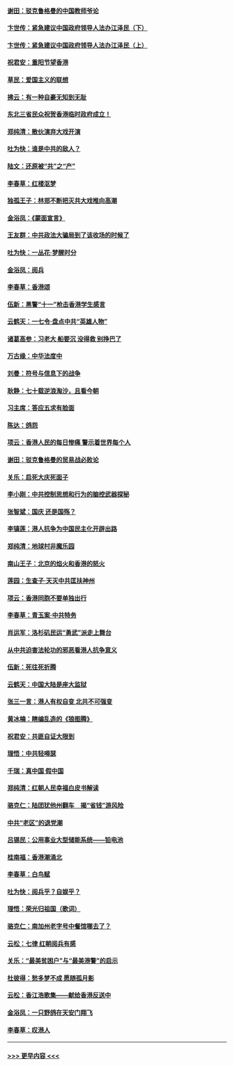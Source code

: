 #### [谢田：驳克鲁格曼的中国教师爷论](../pages/nsc993/n11575034.md?t=10081211) 
#### [卞世传：紧急建议中国政府领导人法办江泽民（下）](../pages/nsc993/n11573390.md?t=10081211) 
#### [卞世传：紧急建议中国政府领导人法办江泽民（上）](../pages/nsc993/n11573208.md?t=10081211) 
#### [祝君安：重阳节望香港](../pages/nsc993/n11573190.md?t=10081211) 
#### [草民：爱国主义的联想](../pages/nsc993/n11572333.md?t=10081211) 
#### [拂云：有一种自豪无知到无耻](../pages/nsc993/n11572006.md?t=10081211) 
#### [东北三省民众祝贺香港临时政府成立！](../pages/nsc993/n11571215.md?t=10081211) 
#### [郑纯清：散伙演弃大戏开演](../pages/nsc993/n11570826.md?t=10081211) 
#### [吐为快：谁是中共的敌人？](../pages/nsc993/n11570817.md?t=10081211) 
#### [陆文：还原被“共”之“产”](../pages/nsc993/n11570798.md?t=10081211) 
#### [李春草：红楼沤梦](../pages/nsc993/n11569673.md?t=10081211) 
#### [独孤王子：林郑不断把灭共大戏推向高潮](../pages/nsc993/n11569381.md?t=10081211) 
#### [金浴凤：《蒙面宣言》](../pages/nsc993/n11569368.md?t=10081211) 
#### [王友群：中共政法大骗局到了该收场的时候了](../pages/nsc993/n11568940.md?t=10081211) 
#### [吐为快：一丛花‧梦醒时分](../pages/nsc993/n11567491.md?t=10081211) 
#### [金浴凤：阅兵](../pages/nsc993/n11567454.md?t=10081211) 
#### [李春草：香港颂](../pages/nsc993/n11567444.md?t=10081211) 
#### [伍新：黑警“十一”枪击香港学生感言](../pages/nsc993/n11567426.md?t=10081211) 
#### [云鹤天：一七令‧盘点中共“英雄人物”](../pages/nsc993/n11567091.md?t=10081211) 
#### [诸葛高参：习老大 船要沉 没得救 别挣巴了](../pages/nsc993/n11566976.md?t=10081211) 
#### [万古缘：中华法度中](../pages/nsc993/n11566726.md?t=10081211) 
#### [刘曼：符号与信息下的战争](../pages/nsc993/n11564655.md?t=10081211) 
#### [耿静：七十载逆浪淘沙，且看今朝](../pages/nsc993/n11564520.md?t=10081211) 
#### [习主席：答应五求有脸面](../pages/nsc993/n11563953.md?t=10081211) 
#### [陈达：鸽怨](../pages/nsc993/n11561879.md?t=10081211) 
#### [项云：香港人民的每日惨痛  警示着世界每个人](../pages/nsc993/n11559273.md?t=10081211) 
#### [谢田：驳克鲁格曼的贸易战必败论](../pages/nsc993/n11555840.md?t=10081211) 
#### [关乐：启死大庆死面子](../pages/nsc993/n11556823.md?t=10081211) 
#### [李小刚：中共控制思想和行为的脑控武器探秘](../pages/nsc993/n11556776.md?t=10081211) 
#### [张智斌：国庆  还是国殇？](../pages/nsc993/n11556617.md?t=10081211) 
#### [李镇莲：港人抗争为中国民主化开辟出路](../pages/nsc993/n11556570.md?t=10081211) 
#### [郑纯清：地球村非魔乐园](../pages/nsc993/n11555415.md?t=10081211) 
#### [南山王子：北京的焰火和香港的怒火](../pages/nsc993/n11555318.md?t=10081211) 
#### [莲园：生查子·天灭中共匡扶神州](../pages/nsc993/n11555302.md?t=10081211) 
#### [项云：香港同胞不要单独出行](../pages/nsc993/n11555276.md?t=10081211) 
#### [李春草：青玉案‧中共特务](../pages/nsc993/n11552356.md?t=10081211) 
#### [肖运军：洛杉矶民运“勇武”派走上舞台](../pages/nsc993/n11551595.md?t=10081211) 
#### [从中共迫害法轮功的邪恶看港人抗争意义](../pages/nsc993/n11540858.md?t=10081211) 
#### [伍新：死往死折腾](../pages/nsc993/n11550174.md?t=10081211) 
#### [云鹤天：中国大陆是座大监狱](../pages/nsc993/n11550155.md?t=10081211) 
#### [张三一言：港人有权自变 北共不可强变](../pages/nsc993/n11550132.md?t=10081211) 
#### [黄冰楠：瞎编乱造的《狼图腾》](../pages/nsc993/n11550082.md?t=10081211) 
#### [祝君安：共匪自证大限到](../pages/nsc993/n11550041.md?t=10081211) 
#### [理悟：中共轻嘚瑟](../pages/nsc993/n11547978.md?t=10081211) 
#### [千瑞：真中国 假中国](../pages/nsc993/n11547865.md?t=10081211) 
#### [郑纯清：红朝人民幸福白皮书解读](../pages/nsc993/n11547499.md?t=10081211) 
#### [骆克仁：陆团犹他州翻车　揭“省钱”游风险](../pages/nsc993/n11546977.md?t=10081211) 
#### [中共“老区”的退党潮](../pages/nsc993/n11545995.md?t=10081211) 
#### [吕锡民：公用事业大型储能系统——铅电池](../pages/nsc993/n11545701.md?t=10081211) 
#### [桂南福：香港潮涌北](../pages/nsc993/n11545682.md?t=10081211) 
#### [李春草：白鸟赋](../pages/nsc993/n11545663.md?t=10081211) 
#### [吐为快：阅兵乎？自娱乎？](../pages/nsc993/n11545625.md?t=10081211) 
#### [理悟：荣光归祖国（歌词）](../pages/nsc993/n11545616.md?t=10081211) 
#### [骆克仁：南加州老字号中餐馆哪去了？](../pages/nsc993/n11545120.md?t=10081211) 
#### [云松：七律 红朝阅兵有感](../pages/nsc993/n11542394.md?t=10081211) 
#### [关乐：“最美贫困户”与“最美港警”的启示](../pages/nsc993/n11542252.md?t=10081211) 
#### [杜彼得：愁多梦不成 愿随孤月影](../pages/nsc993/n11540296.md?t=10081211) 
#### [云松：香江浩歌集——献给香港反送中](../pages/nsc993/n11540149.md?t=10081211) 
#### [金浴凤：一只野鸽在天安门翔飞](../pages/nsc993/n11540280.md?t=10081211) 
#### [李春草：叹港人](../pages/nsc993/n11540119.md?t=10081211) 

----
#### [ >>> 更早内容 <<< ](../indexes/nsc993-earlier.md)
